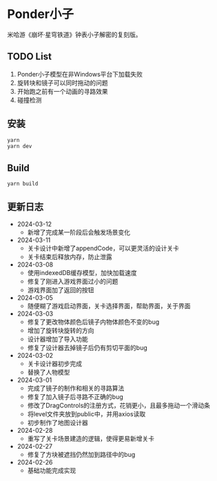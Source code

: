 # Ponder小子

米哈游《崩坏·星穹铁道》钟表小子解密的复刻版。

## TODO List

1. Ponder小子模型在非Windows平台下加载失败
2. 旋转块和镜子可以同时拖动的问题
3. 开始跑之前有一个动画的寻路效果
4. 碰撞检测

## 安装

```bash
yarn
yarn dev
```

## Build

```bash
yarn build
```

## 更新日志

 - 2024-03-12
   - 新增了完成某一阶段后会触发场景变化
 - 2024-03-11
   - 关卡设计中新增了appendCode，可以更灵活的设计关卡
   - 关卡结束后释放内存，防止泄露
 - 2024-03-08
   - 使用indexedDB缓存模型，加快加载速度
   - 修复了刚进入游戏界面过小的问题
   - 游戏界面加了返回的按钮
 - 2024-03-05
   - 随便糊了游戏启动界面，关卡选择界面，帮助界面，关于界面
 - 2024-03-03
   - 修复了更改物体颜色后镜子内物体颜色不变的bug
   - 增加了旋转块旋转的方向
   - 设计器增加了导入功能
   - 修复了设计器去掉镜子后仍有剪切平面的bug
 - 2024-03-02
   - 关卡设计器初步完成
   - 替换了人物模型
 - 2024-03-01
   - 完成了镜子的制作和相关的寻路算法
   - 修复了加入镜子后寻路不正确的bug
   - 修改了DragControls的注册方式，花销更小，且最多拖动一个滑动条
   - 将level文件夹放到public中，并用axios读取
   - 初步制作了地图设计器
 - 2024-02-28
   - 重写了关卡场景建造的逻辑，使得更易新增关卡
 - 2024-02-27
   - 修复了方块被遮挡仍然加到路径中的bug
 - 2024-02-26
   - 基础功能完成实现